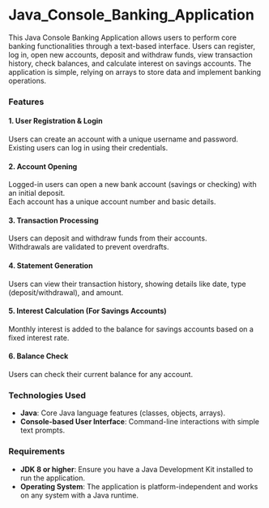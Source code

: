 # Java_Console_Banking_Application

This Java Console Banking Application allows users to perform core banking functionalities through a text-based interface. Users can register, log in, open new accounts, deposit and withdraw funds, view transaction history, check balances, and calculate interest on savings accounts. The application is simple, relying on arrays to store data and implement banking operations.

### Features

#### 1. User Registration & Login

Users can create an account with a unique username and password.  
Existing users can log in using their credentials.

#### 2. Account Opening

Logged-in users can open a new bank account (savings or checking) with an initial deposit.  
Each account has a unique account number and basic details.

#### 3. Transaction Processing

Users can deposit and withdraw funds from their accounts.  
Withdrawals are validated to prevent overdrafts.

#### 4. Statement Generation

Users can view their transaction history, showing details like date, type (deposit/withdrawal), and amount.

#### 5. Interest Calculation (For Savings Accounts)

Monthly interest is added to the balance for savings accounts based on a fixed interest rate.

#### 6. Balance Check

Users can check their current balance for any account.

### Technologies Used

- **Java**: Core Java language features (classes, objects, arrays).
- **Console-based User Interface**: Command-line interactions with simple text prompts.

### Requirements

- **JDK 8 or higher**: Ensure you have a Java Development Kit installed to run the application.
- **Operating System**: The application is platform-independent and works on any system with a Java runtime.
